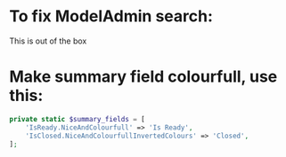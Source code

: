 # To fix ModelAdmin search:

This is out of the box


# Make summary field colourfull, use this:


```php
private static $summary_fields = [
    'IsReady.NiceAndColourfull' => 'Is Ready',
    'IsClosed.NiceAndColourfullInvertedColours' => 'Closed',
];

```
